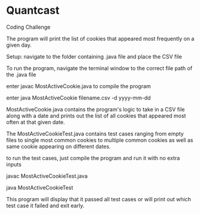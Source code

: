 # Quantcast
Coding Challenge

The program will print the list of cookies that appeared most frequently on a given day.

Setup: navigate to the folder containing .java file and place the CSV file

To run the program, navigate the terminal window to the correct file path of the .java file

enter javac MostActiveCookie.java to compile the program

enter java MostActiveCookie filename.csv -d yyyy-mm-dd





MostActiveCookie.java contains the program's logic to take in a CSV file along with a date and prints out the list of all cookies that appeared most often at that given date.

The MostActiveCookieTest.java contains test cases ranging from empty files to single most common cookies to multiple common cookies as well as same cookie appearing on different dates.

to run the test cases, just compile the program and run it with no extra inputs

javac MostActiveCookieTest.java

java MostActiveCookieTest

This program will display that it passed all test cases or will print out which test case it failed and exit early. 
